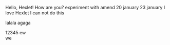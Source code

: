 Hello, Hexlet! How are you?
experiment with amend
20 january
23 january
I love Hexlet
I can not do this

lalala
agaga


12345 ew<br>
we

